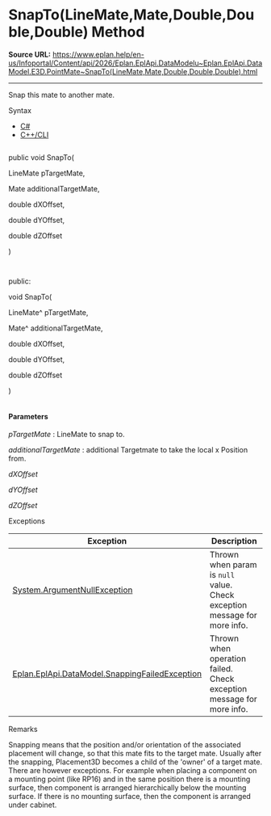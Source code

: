 # SnapTo(LineMate,Mate,Double,Double,Double) Method

**Source URL:** https://www.eplan.help/en-us/Infoportal/Content/api/2026/Eplan.EplApi.DataModelu~Eplan.EplApi.DataModel.E3D.PointMate~SnapTo(LineMate,Mate,Double,Double,Double).html

---

Snap this mate to another mate.

Syntax

- [C#](#i-syntax-CS)
- [C++/CLI](#i-syntax-CPP2005)

```
```
public void SnapTo( 

   LineMate pTargetMate,

   Mate additionalTargetMate,

   double dXOffset,

   double dYOffset,

   double dZOffset

)
```
```

```
```
public:

void SnapTo( 

   LineMate^ pTargetMate,

   Mate^ additionalTargetMate,

   double dXOffset,

   double dYOffset,

   double dZOffset

)
```
```

#### Parameters

*pTargetMate*
:   LineMate to snap to.

*additionalTargetMate*
:   additional Targetmate to take the local x Position from.

*dXOffset*


*dYOffset*


*dZOffset*

Exceptions

| Exception | Description |
| --- | --- |
| [System.ArgumentNullException](#) | Thrown when param is `null` value. Check exception message for more info. |
| [Eplan.EplApi.DataModel.SnappingFailedException](Eplan.EplApi.DataModelu~Eplan.EplApi.DataModel.SnappingFailedException.html) | Thrown when operation failed. Check exception message for more info. |

Remarks

Snapping means that the position and/or orientation of the associated placement will change, so that this mate fits to the target mate. Usually after the snapping, Placement3D becomes a child of the 'owner' of a target mate. There are however exceptions. For example when placing a component on a mounting point (like RP16) and in the same position there is a mounting surface, then component is arranged hierarchically below the mounting surface. If there is no mounting surface, then the component is arranged under cabinet.
